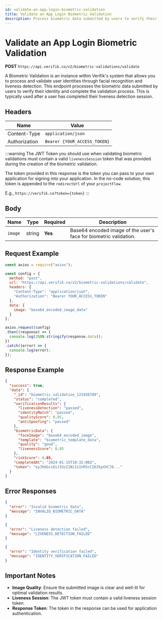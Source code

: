 ```yaml
---
id: validate-an-app-login-biometric-validation
title: Validate an App Login Biometric Validation
description: Process biometric data submitted by users to verify their identity and complete the validation process
---
```


# Validate an App Login Biometric Validation

**POST** `https://api.verifik.co/v2/biometric-validations/validate`

A Biometric Validation is an instance within Verifik's system that allows you to process and validate user identities through facial recognition and liveness detection. This endpoint processes the biometric data submitted by users to verify their identity and complete the validation process. This is typically used after a user has completed their liveness detection session.

## Headers

| Name          | Value                        |
| ------------- | ---------------------------- |
| Content-Type  | `application/json`           |
| Authorization | `Bearer {YOUR_ACCESS_TOKEN}` |

:::warning
The JWT Token you should use when validating biometric validations must contain a valid `livenessSession` token that was provided during the creation of the biometric validation.

The token provided in this response is the token you can pass to your own application for signing into your application. In the no-code solution, this token is appended to the `redirectUrl` of your `projectFlow`.

E.g., `https://verifik.co?token={token}`
:::

## Body

| Name    | Type   | Required | Description                                                      |
| ------- | ------ | -------- | ---------------------------------------------------------------- |
| `image` | string | **Yes**  | Base64 encoded image of the user's face for biometric validation. |

## Request Example

```javascript
const axios = require("axios");

const config = {
  method: "post",
  url: "https://api.verifik.co/v2/biometric-validations/validate",
  headers: {
    "Content-Type": "application/json",
    "Authorization": "Bearer YOUR_ACCESS_TOKEN"
  },
  data: {
    image: "base64_encoded_image_data"
  }
};

axios.request(config)
.then((response) => {
  console.log(JSON.stringify(response.data));
})
.catch((error) => {
  console.log(error);
});
```

## Response Example

```json
{
  "success": true,
  "data": {
    "_id": "biometric_validation_123456789",
    "status": "completed",
    "verificationResults": {
      "livenessDetection": "passed",
      "identityMatch": "passed",
      "qualityScore": 0.95,
      "antiSpoofing": "passed"
    },
    "biometricData": {
      "faceImage": "base64_encoded_image",
      "template": "biometric_template_data",
      "quality": "good",
      "livenessScore": 0.95
    },
    "riskScore": 0.05,
    "completedAt": "2024-01-15T10:32:00Z",
    "token": "eyJhbGciOiJIUzI1NiIsInR5cCI6IkpXVCJ9..."
  }
}
```

## Error Responses

```json
{
  "error": "Invalid biometric data",
  "message": "INVALID_BIOMETRIC_DATA"
}
```

```json
{
  "error": "Liveness detection failed",
  "message": "LIVENESS_DETECTION_FAILED"
}
```

```json
{
  "error": "Identity verification failed",
  "message": "IDENTITY_VERIFICATION_FAILED"
}
```

## Important Notes

* **Image Quality**: Ensure the submitted image is clear and well-lit for optimal validation results.
* **Liveness Session**: The JWT token must contain a valid liveness session token.
* **Response Token**: The token in the response can be used for application authentication.
